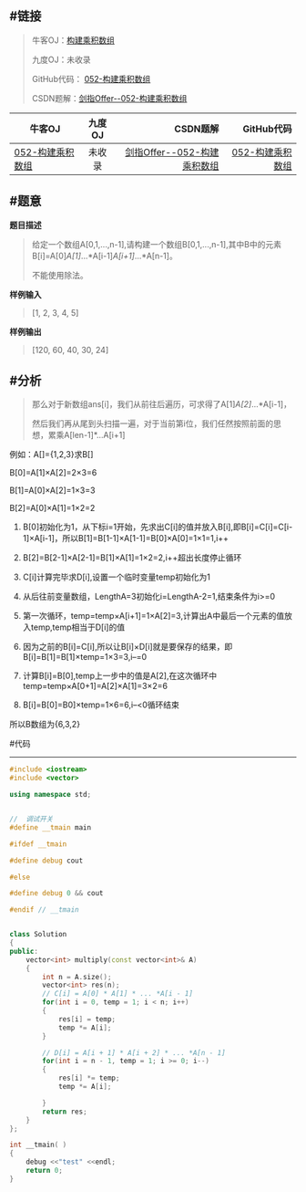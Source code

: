 #链接
------- 
>牛客OJ：[构建乘积数组](http://www.nowcoder.com/practice/94a4d381a68b47b7a8bed86f2975db46?tpId=13&tqId=11204&rp=2&ru=%2Fta%2Fcoding-interviews&qru=%2Fta%2Fcoding-interviews%2Fquestion-ranking)
> 
>九度OJ：未收录
> 
>GitHub代码： [052-构建乘积数组](https://github.com/gatieme/CodingInterviews/tree/master/052-构建乘积数组)
>
>CSDN题解：[剑指Offer--052-构建乘积数组](http://blog.csdn.net/gatieme/article/details/51541100)


| 牛客OJ | 九度OJ | CSDN题解 | GitHub代码 | 
| ------------- |:-------------:| -----:| -----:|
|[052-构建乘积数组](http://www.nowcoder.com/practice/94a4d381a68b47b7a8bed86f2975db46?tpId=13&tqId=11204&rp=2&ru=%2Fta%2Fcoding-interviews&qru=%2Fta%2Fcoding-interviews%2Fquestion-ranking) | 未收录 | [剑指Offer--052-构建乘积数组](http://blog.csdn.net/gatieme/article/details/51541100) | [052-构建乘积数组](https://github.com/gatieme/CodingInterviews/tree/master/052-构建乘积数组) |


#题意
-------


**题目描述**

>给定一个数组A[0,1,...,n-1],请构建一个数组B[0,1,...,n-1],其中B中的元素B[i]=A[0]*A[1]*...*A[i-1]*A[i+1]*...*A[n-1]。
>
>不能使用除法。

**样例输入**

> [1, 2, 3, 4, 5]


**样例输出**

>[120, 60, 40, 30, 24]

#分析
-------

>那么对于新数组ans[i]，我们从前往后遍历，可求得了A[1]*A[2]*...*A[i-1]，
>
>然后我们再从尾到头扫描一遍，对于当前第i位，我们任然按照前面的思想，累乘A[len-1]*...A[i+1]

例如：A[]={1,2,3}求B[]

B[0]=A[1]×A[2]=2×3=6


B[1]=A[0]×A[2]=1×3=3


B[2]=A[0]×A[1]=1×2=2



1.    B[0]初始化为1，从下标i=1开始，先求出C[i]的值并放入B[i],即B[i]=C[i]=C[i-1]×A[i-1]，所以B[1]=B[1-1]×A[1-1]=B[0]×A[0]=1×1=1,i++



2.    B[2]=B[2-1]×A[2-1]=B[1]×A[1]=1×2=2,i++超出长度停止循环



3.    C[i]计算完毕求D[i],设置一个临时变量temp初始化为1



4.    从后往前变量数组，LengthA=3初始化i=LengthA-2=1,结束条件为i>=0



5.    第一次循环，temp=temp×A[i+1]=1×A[2]=3,计算出A中最后一个元素的值放入temp,temp相当于D[i]的值



6.    因为之前的B[i]=C[i],所以让B[i]×D[i]就是要保存的结果，即B[i]=B[1]=B[1]×temp=1×3=3,i–=0



7.    计算B[i]=B[0],temp上一步中的值是A[2],在这次循环中temp=temp×A[0+1]=A[2]×A[1]=3×2=6



8.    B[i]=B[0]=B0]×temp=1×6=6,i–<0循环结束



所以B数组为{6,3,2}



#代码

-------

```cpp
#include <iostream>
#include <vector>

using namespace std;


//  调试开关
#define __tmain main

#ifdef __tmain

#define debug cout

#else

#define debug 0 && cout

#endif // __tmain


class Solution
{
public:
    vector<int> multiply(const vector<int>& A)
    {
        int n = A.size();
        vector<int> res(n);
        // C[i] = A[0] * A[1] * ... *A[i - 1]
        for(int i = 0, temp = 1; i < n; i++)
        {
            res[i] = temp;
            temp *= A[i];
        }

        // D[i] = A[i + 1] * A[i + 2] * ... *A[n - 1]
        for(int i = n - 1, temp = 1; i >= 0; i--)
        {
            res[i] *= temp;
            temp *= A[i];

        }
        return res;
    }
};

int __tmain( )
{
    debug <<"test" <<endl;
    return 0;
}
```